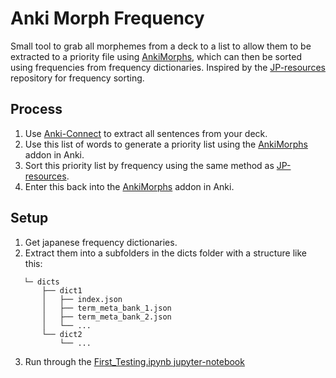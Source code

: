 # Anki Morph Frequency
Small tool to grab all morphemes from a deck to a list to allow them to be extracted to a priority file using [AnkiMorphs](https://github.com/mortii/anki-morphs), which can then be sorted using frequencies from frequency dictionaries.
Inspired by the [JP-resources](https://github.com/MarvNC/JP-Resources/tree/main) repository for frequency sorting.

## Process
1. Use [Anki-Connect](https://git.sr.ht/~foosoft/anki-connect) to extract all sentences from your deck.
2. Use this list of words to generate a priority list using the [AnkiMorphs](https://github.com/mortii/anki-morphs) addon in Anki.
3. Sort this priority list by frequency using the same method as [JP-resources](https://github.com/MarvNC/JP-Resources/tree/main).
4. Enter this back into the [AnkiMorphs](https://github.com/mortii/anki-morphs) addon in Anki.

## Setup
1. Get japanese frequency dictionaries.
2. Extract them into a subfolders in the dicts folder with a structure like this:
```
   └─ dicts
       ├── dict1
       │   ├── index.json
       │   ├── term_meta_bank_1.json
       │   ├── term_meta_bank_2.json
       │   └── ...
       └── dict2
           └── ...
```
3. Run through the [First_Testing.ipynb jupyter-notebook](notebooks/First_Testing.ipynb)
